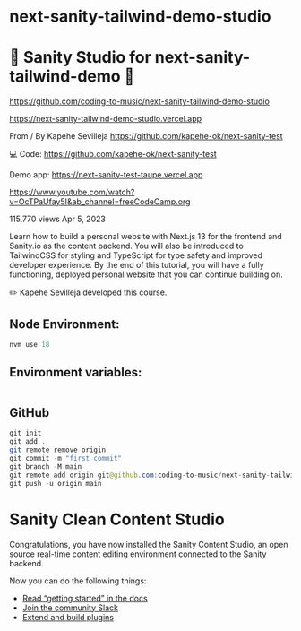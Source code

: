 # next-sanity-tailwind-demo-studio

# 🚀 Sanity Studio for next-sanity-tailwind-demo 🚀

https://github.com/coding-to-music/next-sanity-tailwind-demo-studio

https://next-sanity-tailwind-demo-studio.vercel.app

From / By Kapehe Sevilleja https://github.com/kapehe-ok/next-sanity-test

💻 Code: https://github.com/kapehe-ok/next-sanity-test

Demo app: https://next-sanity-test-taupe.vercel.app

https://www.youtube.com/watch?v=OcTPaUfay5I&ab_channel=freeCodeCamp.org

115,770 views Apr 5, 2023

Learn how to build a personal website with Next.js 13 for the frontend and Sanity.io as the content backend. You will also be introduced to TailwindCSS for styling and TypeScript for type safety and improved developer experience. By the end of this tutorial, you will have a fully functioning, deployed personal website that you can continue building on.

✏️ Kapehe Sevilleja developed this course.

<!-- <div style="text-align:center;">
  <img src="/images/chakra.jpg" alt="Image" />
  <p><em>Chakra Component Library with Next.js</em></p>
</div> -->

## Node Environment:

```java
nvm use 18
```

## Environment variables:

```java

```

## GitHub

```java
git init
git add .
git remote remove origin
git commit -m "first commit"
git branch -M main
git remote add origin git@github.com:coding-to-music/next-sanity-tailwind-demo-studio.git
git push -u origin main
```

# Sanity Clean Content Studio

Congratulations, you have now installed the Sanity Content Studio, an open source real-time content editing environment connected to the Sanity backend.

Now you can do the following things:

- [Read “getting started” in the docs](https://www.sanity.io/docs/introduction/getting-started?utm_source=readme)
- [Join the community Slack](https://slack.sanity.io/?utm_source=readme)
- [Extend and build plugins](https://www.sanity.io/docs/content-studio/extending?utm_source=readme)
